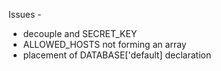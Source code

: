 Issues -
  - decouple and SECRET_KEY
  - ALLOWED_HOSTS not forming an array
  - placement of DATABASE['default] declaration
